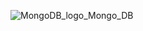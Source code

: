 ![MongoDB_logo_Mongo_DB](https://user-images.githubusercontent.com/83353669/138683787-1d42d8e8-7a65-482b-b39b-4231ca51e2cb.png)
